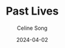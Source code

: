 ---
title: Past Lives
subtitle: Celine Song
year: 2023
link: https://www.themoviedb.org/movie/666277-past-lives
image: ./images/past-lives.jpg
date: 2024-04-02
tags: [{name: "Best of 2023", rank: 6}]
type: Movie
---